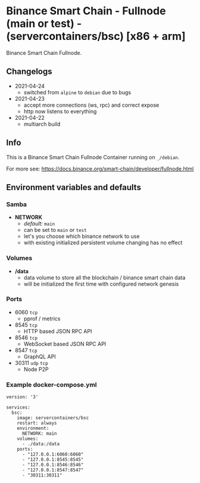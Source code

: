 # Binance Smart Chain - Fullnode (main or test) - (servercontainers/bsc) [x86 + arm]

Binance Smart Chain Fullnode.

## Changelogs

* 2021-04-24
    * switched from `alpine` to `debian` due to bugs
* 2021-04-23
    * accept more connections (ws, rpc) and correct expose
    * http now listens to everything
* 2021-04-22
    * multiarch build

## Info

This is a Binance Smart Chain Fullnode Container running on `_/debian`.

For more see: https://docs.binance.org/smart-chain/developer/fullnode.html

## Environment variables and defaults

### Samba

*  __NETWORK__
    * _default:_ `main`
    * can be set to `main` or `test`
    * let's you choose which binance network to use 
    * with existing initialized persistent volume changing has no effect

### Volumes

* __/data__
    * data volume to store all the blockchain / binance smart chain data
    * will be initialized the first time with configured network genesis

### Ports

* 6060 `tcp`
    * pprof / metrics
* 8545 `tcp`
    * HTTP based JSON RPC API
* 8546 `tcp`
    * WebSocket based JSON RPC API
* 8547 `tcp`
    * GraphQL API    
* 30311 `udp` `tcp`
    * Node P2P

### Example docker-compose.yml

```
version: '3'
 
services:
  bsc:
    image: servercontainers/bsc
    restart: always
    environment:
      NETWORK: main
    volumes:
      - ./data:/data
    ports:
      - "127.0.0.1:6060:6060"
      - "127.0.0.1:8545:8545"
      - "127.0.0.1:8546:8546"
      - "127.0.0.1:8547:8547"
      - "30311:30311"
```
